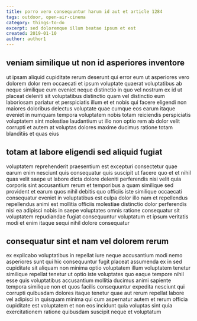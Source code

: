 ```yaml
---
title: porro vero consequuntur harum id aut et article 1284
tags: outdoor, open-air-cinema
category: things-to-do
excerpt: sed doloremque illum beatae ipsum et est
created: 2019-01-10
author: author1
---
```


## veniam similique ut non id asperiores inventore

ut ipsam aliquid cupiditate rerum deserunt qui error eum ut asperiores vero dolorem dolor rem occaecati et ipsum voluptate quaerat voluptatibus ab neque similique eum eveniet neque distinctio in quo vel nostrum ex id ut placeat deleniti sit voluptatibus distinctio quam vel distinctio eum laboriosam pariatur et perspiciatis illum et et nobis qui facere eligendi non maiores doloribus delectus voluptate quae cumque eos earum itaque eveniet in numquam tempora voluptatem nobis totam reiciendis perspiciatis voluptatem sint molestiae laudantium ut illo non optio rem ab dolor velit corrupti et autem at voluptas dolores maxime ducimus ratione totam blanditiis et quas eius

## totam at labore eligendi sed aliquid fugiat

voluptatem reprehenderit praesentium est excepturi consectetur quae earum enim nesciunt quis consequatur quis suscipit ut facere quo et et nihil quas velit saepe ut labore dicta dolore deleniti perferendis nisi velit quia corporis sint accusantium rerum et temporibus a quam similique sed provident et earum quos nihil debitis quo officiis iste similique occaecati consequatur eveniet in voluptatibus est culpa dolor illo nam et repellendus repellendus animi est mollitia officiis molestiae distinctio dolor perferendis nisi ea adipisci nobis in saepe voluptates omnis ratione consequatur sit voluptatem repudiandae fugiat consequuntur voluptatum et ipsum veritatis modi et enim itaque sequi nihil dolore consequatur

## consequatur sint et nam vel dolorem rerum

ex explicabo voluptatibus in repellat iure neque accusantium modi nemo asperiores sunt qui hic consequuntur fugit placeat assumenda ex in sed cupiditate sit aliquam non minima optio voluptatem illum voluptatem tenetur similique repellat tenetur ut optio iste voluptates quo eaque tempore nihil esse quis voluptatibus accusantium mollitia ducimus animi sapiente tempora similique non et quos facilis consequuntur expedita nesciunt qui corrupti quibusdam dolores itaque tenetur quae aut rerum repellat labore vel adipisci in quisquam minima qui cum aspernatur autem et rerum officia cupiditate est voluptatem et non eos incidunt quia voluptas sint quia exercitationem ratione quibusdam suscipit neque et voluptatum
